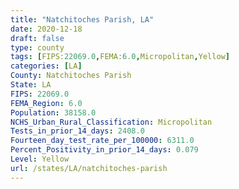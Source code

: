 ```yaml
---
title: "Natchitoches Parish, LA"
date: 2020-12-18
draft: false
type: county
tags: [FIPS:22069.0,FEMA:6.0,Micropolitan,Yellow]
categories: [LA]
County: Natchitoches Parish
State: LA
FIPS: 22069.0
FEMA_Region: 6.0
Population: 38158.0
NCHS_Urban_Rural_Classification: Micropolitan
Tests_in_prior_14_days: 2408.0
Fourteen_day_test_rate_per_100000: 6311.0
Percent_Positivity_in_prior_14_days: 0.079
Level: Yellow
url: /states/LA/natchitoches-parish
---
```



